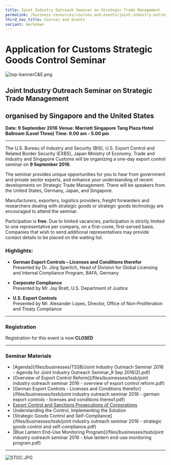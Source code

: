 ```yaml
---
title: Joint Industry Outreach Seminar on Strategic Trade Management
permalink: /business-resources/courses-and-events/joint-industry-outreach-seminar-on-strategic-trade-management-sep-2016/
third_nav_title: Courses and Events
variant: markdown
---
```

# Application for Customs Strategic Goods Control Seminar

![top-bannerC&E.png](/images/top-bannerc&e.png)

## Joint Industry Outreach Seminar on Strategic Trade Management

## organised by Singapore and the United States

 **Date: 9 September 2016**
**Venue: Marriott Singapore Tang Plaza Hotel Ballroom (Level Three)**
**Time: 9.00 am - 5.00 pm**

 
----------

The U.S. Bureau of Industry and Security (BIS), U.S. Export Control and Related Border Security (EXBS), Japan Ministry of Economy, Trade and Industry and Singapore Customs will be organizing a one-day export control seminar on  **9 September 2016**.

The seminar provides unique opportunities for you to hear from government and private sector experts, and enhance your understanding of recent developments on Strategic Trade Management. There will be speakers from the United States, Germany, Japan, and Singapore.

Manufacturers, exporters, logistics providers, freight forwarders and researchers dealing with strategic goods or strategic goods technology are encouraged to attend the seminar.

Participation is  **free**. Due to limited vacancies, participation is strictly limited to one representative per company, on a first-come, first-served basis. Companies that wish to send additional representatives may provide contact details to be placed on the waiting list.

### Highlights:

-   **German Export Controls – Licenses and Conditions therefor**  
    Presented by Dr. Jörg Sperlich, Head of Division for Global Licensing and Internal Compliance Program, BAFA, Germany

-   **Corporate Compliance**  
    Presented by Mr. Jay Bratt, U.S. Department of Justice

-   **U.S. Export Controls**  
    Presented by Mr. Alexander Lopes, Director, Office of Non-Proliferation and Treaty Compliance

----------

### Registration

Registration for this event is now  **CLOSED**

----------

### Seminar Materials

-   [Agenda](/files/businesses/TSSB/Joint Industry Outreach Seminar 2016 - Agenda for Joint Industry Outreach Seminar_9 Sep 2016(2).pdf)
-   [Overview of Export Control Reform](/files/businesses/tssb/joint industry outreach seminar 2016 - overview of export control reform.pdf)
-   [German Export Controls - Licenses and Conditions therefor](/files/businesses/tssb/joint industry outreach seminar 2016 - german export controls - licenses and conditions thereof.pdf)
-   [Export Control and Sanctions Prosecutions of Corporations](/files/businesses/tssb/joint%20industry%20outreach%20seminar%202016%20-%20export%20control%20and%20sanctions%20prosecutions%20%20of%20corporations.pdf)
-   Understanding the Control, Implementing the Solution
-   [Strategic Goods Control and Self-Compliance](/files/businesses/tssb/joint industry outreach seminar 2016 - strategic goods control and self-compliance.pdf)
-   [Blue Lantern End-Use Monitoring Program](/files/businesses/tssb/joint industry outreach seminar 2016 - blue lantern end-use monitoring program.pdf)

----------

![STGC.JPG](/images/stgc.jpg)